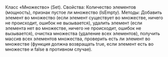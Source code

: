 Класс «Множество» (Set).
Свойства: Количество элементов (мощность), признак пустое ли множество (IsEmpty). 
Методы: Добавить элемент во множество (если элемент существует во множестве, ничего не происходит, ошибок не вызывается), удалить элемент (если элемента нет во множестве, ничего не происходит, ошибок не вызывается), очистка множества (удаление всех элементов), получить массив всех элементов множества, проверить есть ли элемент во множестве (функция должна возвращать true, если элемент есть во множестве и false в противном случае).

